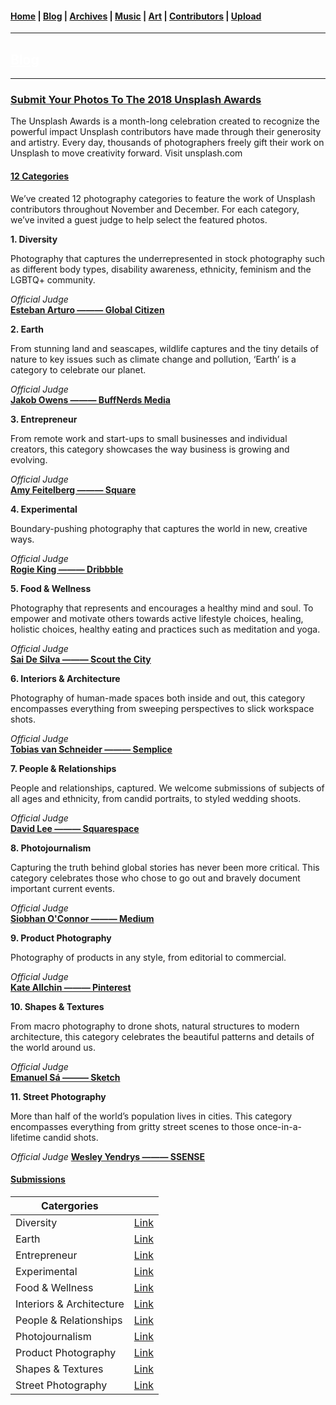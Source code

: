<head>
  <!-- Favicon -->
  <link rel="shortcut icon" href="../../favicon.ico">
  <!-- Emojis -->
  <link href="https://afeld.github.io/emoji-css/emoji.css" rel="stylesheet">
  <!-- Global site tag (gtag.js) - Google Analytics -->
  <script async src="https://www.googletagmanager.com/gtag/js?id=UA-129370470-1"></script>
  <script>
    window.dataLayer = window.dataLayer || [];
    function gtag(){dataLayer.push(arguments);}
    gtag('js', new Date());

    gtag('config', 'UA-129370470-1');
  </script>
</head>

<!-- Main Links -->
#### [Home](../../README.md) | [Blog](../main.md) | [Archives](../../archives.md) | [Music](../../music/main.md) | [Art](../../art/main.md) | [Contributors](../../contributors.md) | [Upload](../../upload.md)

- - -

## [<span style="text-decoration: underline; color: #fff;">Blog</span>](../main.md)

- - -

### [Submit Your Photos To The 2018 **Unsplash Awards**](./view.md)

The Unsplash Awards is a month-long celebration created to recognize the powerful impact Unsplash contributors have made through their generosity and artistry. Every day, thousands of photographers freely gift their work on Unsplash to move creativity forward. Visit unsplash.com

#### [**12 Categories**](#)

We’ve created 12 photography categories to feature the work of Unsplash contributors throughout November and December. For each category, we’ve invited a guest judge to help select the featured photos.

**1. Diversity**

Photography that captures the underrepresented in stock photography such as different body types, disability awareness, ethnicity, feminism and the LGBTQ+ community.

_Official Judge_  
[**Esteban Arturo ——— Global Citizen**](#)  

**2. Earth**

From stunning land and seascapes, wildlife captures and the tiny details of nature to key issues such as climate change and pollution, ‘Earth’ is a category to celebrate our planet.

_Official Judge_  
[**Jakob Owens ——— BuffNerds Media**](#)

**3. Entrepreneur**

From remote work and start-ups to small businesses and individual creators, this category showcases the way business is growing and evolving.

_Official Judge_  
[**Amy Feitelberg ——— Square**](#)  

**4. Experimental**

Boundary-pushing photography that captures the world in new, creative ways.

_Official Judge_  
[**Rogie King ——— Dribbble**](#)  

**5. Food & Wellness**

Photography that represents and encourages a healthy mind and soul. To empower and motivate others towards active lifestyle choices, healing, holistic choices, healthy eating and practices such as meditation and yoga.

_Official Judge_  
[**Sai De Silva ——— Scout the City**](#)

**6. Interiors & Architecture**

Photography of human-made spaces both inside and out, this category encompasses everything from sweeping perspectives to slick workspace shots.

_Official Judge_  
[**Tobias van Schneider ——— Semplice**](#)  

**7. People & Relationships**

People and relationships, captured. We welcome submissions of subjects of all ages and ethnicity, from candid portraits, to styled wedding shoots.

_Official Judge_  
[**David Lee ——— Squarespace**](#)  

**8. Photojournalism**

Capturing the truth behind global stories has never been more critical. This category celebrates those who chose to go out and bravely document important current events.

_Official Judge_  
[**Siobhan O'Connor ——— Medium**](#)  


**9. Product Photography**

Photography of products in any style, from editorial to commercial.

_Official Judge_  
[**Kate Allchin ——— Pinterest**](#)  

**10. Shapes & Textures**

From macro photography to drone shots, natural structures to modern architecture, this category celebrates the beautiful patterns and details of the world around us.

_Official Judge_  
[**Emanuel Sá ——— Sketch**](#)

**11. Street Photography**

More than half of the world’s population lives in cities. This category encompasses everything from gritty street scenes to those once-in-a-lifetime candid shots.

_Official Judge_
[**Wesley Yendrys ——— SSENSE**](#)  

#### [**Submissions**](#)

| Catergories | <i class="em em-link"></i> |
|---|---|
| Diversity | [Link](https://unsplash.com/collabs/unsplash-awards/31) |
| Earth | [Link](https://unsplash.com/collabs/unsplash-awards/32)
| Entrepreneur | [Link](https://unsplash.com/collabs/unsplash-awards/33) |
| Experimental | [Link](https://unsplash.com/collabs/unsplash-awards/34) |
| Food & Wellness | [Link](https://unsplash.com/collabs/unsplash-awards/35)
| Interiors & Architecture | [Link](https://unsplash.com/collabs/unsplash-awards/36) |
| People & Relationships | [Link](https://unsplash.com/collabs/unsplash-awards/37) |
| Photojournalism | [Link](https://unsplash.com/collabs/unsplash-awards/38) |
| Product Photography | [Link](https://unsplash.com/collabs/unsplash-awards/39) |
| Shapes & Textures | [Link](https://unsplash.com/collabs/unsplash-awards/40) |
| Street Photography | [Link](https://unsplash.com/collabs/unsplash-awards/41) |
